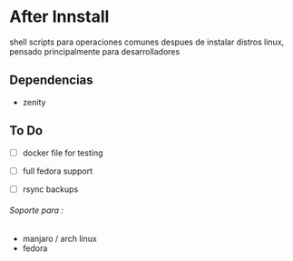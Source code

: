 # After Innstall

shell scripts para operaciones comunes despues de instalar distros linux, pensado principalmente para desarrolladores

## Dependencias

* zenity


## To Do

- [ ] docker file for testing
- [ ] full fedora support
- [ ] rsync backups


###### Soporte para :

* manjaro / arch linux
* fedora
